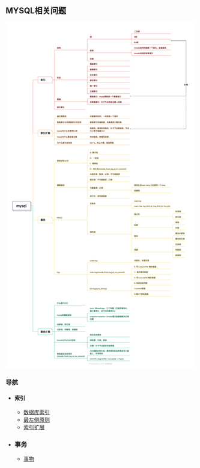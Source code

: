 ## MYSQL相关问题
![数据库纵览](img/mysql.png)

### 导航
- #### 索引
	- [数据库索引](docs/indexes.md)
	- [最左侧原则](docs/index_match_left.md)
	- [索引扩展](docs/index_question.md)
- ### 事务
	- [事物](docs/transaction.md)

